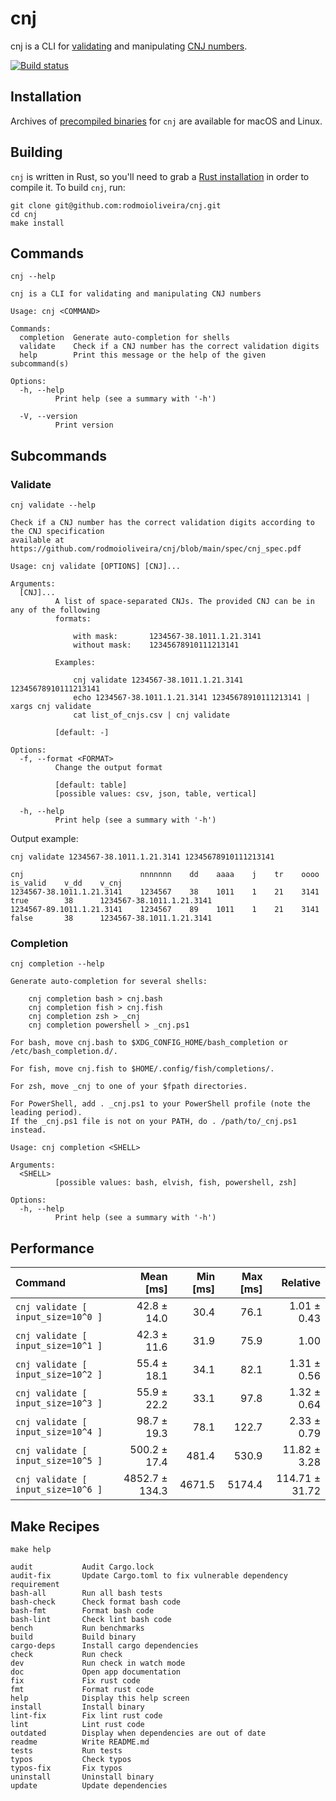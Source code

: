 # cnj

cnj is a CLI for [validating](https://github.com/rodmoioliveira/cnj#validate)
and manipulating [CNJ numbers](https://atos.cnj.jus.br/atos/detalhar/atos-normativos?documento=119).

[![Build status](https://github.com/rodmoioliveira/cnj/workflows/ci/badge.svg)](https://github.com/rodmoioliveira/cnj/actions)

## Installation

Archives of [precompiled binaries](https://github.com/rodmoioliveira/cnj/releases)
for `cnj` are available for macOS and Linux.

## Building

`cnj` is written in Rust, so you'll need to grab a [Rust installation](https://www.rust-lang.org/tools/install)
in order to compile it. To build `cnj`, run:

```
git clone git@github.com:rodmoioliveira/cnj.git
cd cnj
make install
```

## Commands

```
cnj --help

cnj is a CLI for validating and manipulating CNJ numbers

Usage: cnj <COMMAND>

Commands:
  completion  Generate auto-completion for shells
  validate    Check if a CNJ number has the correct validation digits
  help        Print this message or the help of the given subcommand(s)

Options:
  -h, --help
          Print help (see a summary with '-h')

  -V, --version
          Print version
```

## Subcommands

### Validate

```
cnj validate --help

Check if a CNJ number has the correct validation digits according to the CNJ specification
available at https://github.com/rodmoioliveira/cnj/blob/main/spec/cnj_spec.pdf

Usage: cnj validate [OPTIONS] [CNJ]...

Arguments:
  [CNJ]...
          A list of space-separated CNJs. The provided CNJ can be in any of the following
          formats:
          
              with mask:       1234567-38.1011.1.21.3141
              without mask:    12345678910111213141
          
          Examples:
          
              cnj validate 1234567-38.1011.1.21.3141 12345678910111213141
              echo 1234567-38.1011.1.21.3141 12345678910111213141 | xargs cnj validate
              cat list_of_cnjs.csv | cnj validate
          
          [default: -]

Options:
  -f, --format <FORMAT>
          Change the output format
          
          [default: table]
          [possible values: csv, json, table, vertical]

  -h, --help
          Print help (see a summary with '-h')
```

Output example:

```
cnj validate 1234567-38.1011.1.21.3141 12345678910111213141

cnj                          nnnnnnn    dd    aaaa    j    tr    oooo    is_valid    v_dd    v_cnj
1234567-38.1011.1.21.3141    1234567    38    1011    1    21    3141    true        38      1234567-38.1011.1.21.3141
1234567-89.1011.1.21.3141    1234567    89    1011    1    21    3141    false       38      1234567-38.1011.1.21.3141
```

### Completion

```
cnj completion --help

Generate auto-completion for several shells:

    cnj completion bash > cnj.bash
    cnj completion fish > cnj.fish
    cnj completion zsh > _cnj
    cnj completion powershell > _cnj.ps1

For bash, move cnj.bash to $XDG_CONFIG_HOME/bash_completion or /etc/bash_completion.d/.

For fish, move cnj.fish to $HOME/.config/fish/completions/.

For zsh, move _cnj to one of your $fpath directories.

For PowerShell, add . _cnj.ps1 to your PowerShell profile (note the leading period).
If the _cnj.ps1 file is not on your PATH, do . /path/to/_cnj.ps1 instead.

Usage: cnj completion <SHELL>

Arguments:
  <SHELL>
          [possible values: bash, elvish, fish, powershell, zsh]

Options:
  -h, --help
          Print help (see a summary with '-h')
```

## Performance

| Command | Mean [ms] | Min [ms] | Max [ms] | Relative |
|:---|---:|---:|---:|---:|
| `cnj validate [ input_size=10^0 ]` | 42.8 ± 14.0 | 30.4 | 76.1 | 1.01 ± 0.43 |
| `cnj validate [ input_size=10^1 ]` | 42.3 ± 11.6 | 31.9 | 75.9 | 1.00 |
| `cnj validate [ input_size=10^2 ]` | 55.4 ± 18.1 | 34.1 | 82.1 | 1.31 ± 0.56 |
| `cnj validate [ input_size=10^3 ]` | 55.9 ± 22.2 | 33.1 | 97.8 | 1.32 ± 0.64 |
| `cnj validate [ input_size=10^4 ]` | 98.7 ± 19.3 | 78.1 | 122.7 | 2.33 ± 0.79 |
| `cnj validate [ input_size=10^5 ]` | 500.2 ± 17.4 | 481.4 | 530.9 | 11.82 ± 3.28 |
| `cnj validate [ input_size=10^6 ]` | 4852.7 ± 134.3 | 4671.5 | 5174.4 | 114.71 ± 31.72 |

## Make Recipes

```
make help

audit           Audit Cargo.lock
audit-fix       Update Cargo.toml to fix vulnerable dependency requirement
bash-all        Run all bash tests
bash-check      Check format bash code
bash-fmt        Format bash code
bash-lint       Check lint bash code
bench           Run benchmarks
build           Build binary
cargo-deps      Install cargo dependencies
check           Run check
dev             Run check in watch mode
doc             Open app documentation
fix             Fix rust code
fmt             Format rust code
help            Display this help screen
install         Install binary
lint-fix        Fix lint rust code
lint            Lint rust code
outdated        Display when dependencies are out of date
readme          Write README.md
tests           Run tests
typos           Check typos
typos-fix       Fix typos
uninstall       Uninstall binary
update          Update dependencies
```
